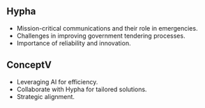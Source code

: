 
## Hypha

- Mission-critical communications and their role in emergencies.
- Challenges in improving government tendering processes.
- Importance of reliability and innovation.

## ConceptV

- Leveraging AI for efficiency.
- Collaborate with Hypha for tailored solutions.
- Strategic alignment.